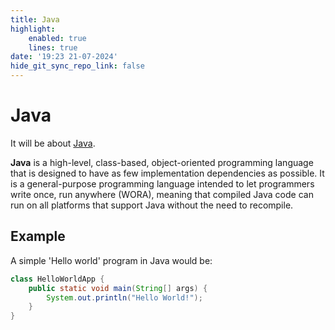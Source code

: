 ```yaml
---
title: Java
highlight:
    enabled: true
    lines: true
date: '19:23 21-07-2024'
hide_git_sync_repo_link: false
---
```


# Java

It will be about [Java](https://en.wikipedia.org/wiki/Java_(programming_language)).

**Java** is a high-level, class-based, object-oriented programming language that is designed to have as few implementation dependencies as possible. It is a general-purpose programming language intended to let programmers write once, run anywhere (WORA), meaning that compiled Java code can run on all platforms that support Java without the need to recompile.


## Example

A simple 'Hello world' program in Java would be:

```Java
class HelloWorldApp {
    public static void main(String[] args) {
        System.out.println("Hello World!");
    }
}
```

